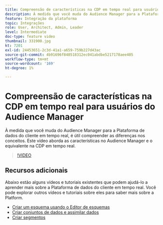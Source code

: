 ```yaml
---
title: Compreensão de características na CDP em tempo real para usuários do Audience Manager
description: À medida que você muda do Audience Manager para a Plataforma de dados do cliente em tempo real, é útil compreender as diferenças nos conceitos. Este vídeo aborda as características no Audience Manager e o equivalente na CDP em tempo real.
feature: Integração da plataforma
topic: Integrações
role: User, Architect, Admin, Leader
level: Intermediate
doc-type: feature video
thumbnail: 331900.jpg
kt: 7201
exl-id: 24453651-2c3d-41a1-a659-759b227d43ac
source-git-commit: 4b91696f840518312ec041abdbe5217178aee405
workflow-type: tm+mt
source-wordcount: '169'
ht-degree: 1%

---
```


# Compreensão de características na CDP em tempo real para usuários do Audience Manager

À medida que você muda do Audience Manager para a Plataforma de dados do cliente em tempo real, é útil compreender as diferenças nos conceitos. Este vídeo aborda as características no Audience Manager e o equivalente na CDP em tempo real.

>[!VIDEO](https://video.tv.adobe.com/v/331900/?quality=12&learn=on)

## Recursos adicionais

Abaixo estão alguns vídeos e tutoriais existentes que podem ajudá-lo a aprender mais sobre a Plataforma de dados do cliente em tempo real. Você pode explorar outros vídeos e tutoriais sobre eles para saber mais sobre a Platform.

* [Criar um esquema usando o Editor de esquemas](https://experienceleague.adobe.com/docs/experience-platform/xdm/tutorials/create-schema-ui.html?lang=en#getting-started)
* [Criar conjuntos de dados e assimilar dados](https://experienceleague.adobe.com/docs/platform-learn/tutorials/data-ingestion/create-datasets-and-ingest-data.html?lang=en#data-ingestion)
* [Criar segmentos](https://experienceleague.adobe.com/docs/platform-learn/tutorials/segments/create-segments.html?lang=en#segments)
